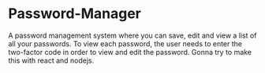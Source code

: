 # Password-Manager
A password management system where you can save, edit and view a list of all your passwords. To view each password, the user needs to enter the two-factor code in order to view and edit the password. Gonna try to make this with react and nodejs.